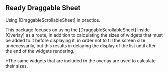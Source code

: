 ## Ready Draggable Sheet

Using \[DraggableScrollableSheet\] in practice.

This package focuses on using the \[DraggableScrollableSheet\] inside \[Overlay\] as a route, in addition to calculating the sizes of widgets that must be added to it before displaying it, in order not to fill the screen size unnecessarily, but this results in delaying the display of the list until after the end of the widgets rendering.

*The same widgets that are included in the overlay are used to calculate their sizes.

